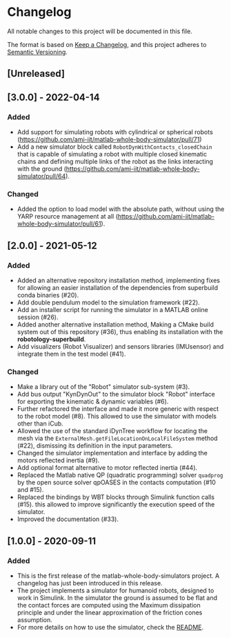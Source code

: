# Changelog
All notable changes to this project will be documented in this file.

The format is based on [Keep a Changelog](https://keepachangelog.com/en/1.0.0/),
and this project adheres to [Semantic Versioning](https://semver.org/spec/v2.0.0.html).

## [Unreleased]

## [3.0.0] - 2022-04-14

### Added
- Add support for simulating robots with cylindrical or spherical robots (https://github.com/ami-iit/matlab-whole-body-simulator/pull/71)
- Add a new simulator block called `RobotDynWithContacts_closedChain` that is capable of simulating a robot with multiple closed kinematic chains and defining multiple links of the robot as the links interacting with the ground (https://github.com/ami-iit/matlab-whole-body-simulator/pull/64).

### Changed
- Added the option to load model with the absolute path, without using the YARP resource management at all (https://github.com/ami-iit/matlab-whole-body-simulator/pull/61).

## [2.0.0] - 2021-05-12
### Added

- Added an alternative repository installation method, implementing fixes for allowing an easier installation of the dependencies from superbuild conda binaries (#20).
- Add double pendulum model to the simulation framework (#22).
- Add an installer script for running the simulator in a MATLAB online session (#26).
- Added another alternative installation method, Making a CMake build system out of this repository (#36), thus enabling its installation with the **robotology-superbuild**.
- Add visualizers (Robot Visualizer) and sensors libraries (IMUsensor) and integrate them in the test model (#41).

### Changed

- Make a library out of the "Robot" simulator sub-system (#3).
- Add bus output "KynDynOut" to the simulator block "Robot" interface for exporting the kinematic & dynamic variables (#6).
- Further refactored the interface and made it more generic with respect to the robot model (#8). This allowed to use the simulator with models other than iCub.
- Allowed the use of the standard iDynTree workflow for locating the mesh via the `ExternalMesh.getFileLocationOnLocalFileSystem` method (#22), dismissing its definition in the input parameters.
- Changed the simulator implementation and interface by adding the motors reflected inertia (#9).
- Add optional format alternative to motor reflected inertia (#44).
- Replaced the Matlab native QP (quadratic programming) solver `quadprog` by the open source solver qpOASES in the contacts computation (#10 and #15).
- Replaced the bindings by WBT blocks through Simulink function calls (#15). this allowed to improve significantly the execution speed of the simulator.
- Improved the documentation (#33).


## [1.0.0] - 2020-09-11
### Added
- This is the first release of the matlab-whole-body-simulators project. A changelog has just been introduced in this release.
- The project implements a simulator for humanoid robots, designed to work in Simulink. In the simulator the ground is assumed to be flat and the contact forces are computed using the Maximum dissipation principle and under the linear approximation of the friction cones assumption.
- For more details on how to use the simulator, check the [README](https://github.com/dic-iit/matlab-whole-body-simulators/blob/master/README.md).
